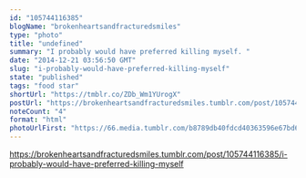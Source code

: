 ```yaml
---
id: "105744116385"
blogName: "brokenheartsandfracturedsmiles"
type: "photo"
title: "undefined"
summary: "I probably would have preferred killing myself. "
date: "2014-12-21 03:56:50 GMT"
slug: "i-probably-would-have-preferred-killing-myself"
state: "published"
tags: "food star"
shortUrl: "https://tmblr.co/ZDb_Wm1YUrogX"
postUrl: "https://brokenheartsandfracturedsmiles.tumblr.com/post/105744116385/i-probably-would-have-preferred-killing-myself"
noteCount: "4"
format: "html"
photoUrlFirst: "https://66.media.tumblr.com/b8789db40fdcd40363596e67bd696325/tumblr_ngwyyqL2Rn1tlerhao1_640.jpg"
---
```


https://brokenheartsandfracturedsmiles.tumblr.com/post/105744116385/i-probably-would-have-preferred-killing-myself